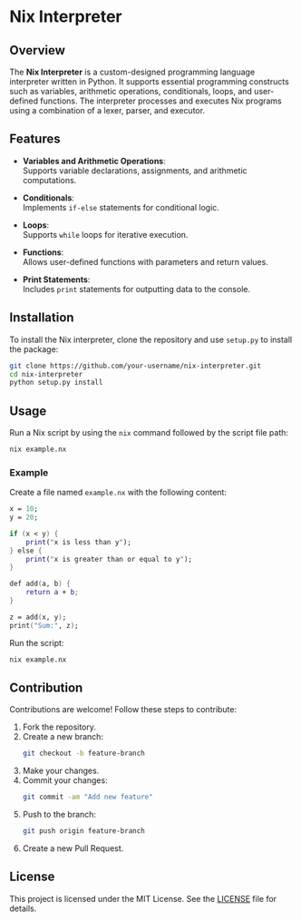 # Nix Interpreter

## Overview
The **Nix Interpreter** is a custom-designed programming language interpreter written in Python. It supports essential programming constructs such as variables, arithmetic operations, conditionals, loops, and user-defined functions. The interpreter processes and executes Nix programs using a combination of a lexer, parser, and executor.

## Features
- **Variables and Arithmetic Operations**:  
  Supports variable declarations, assignments, and arithmetic computations.
  
- **Conditionals**:  
  Implements `if-else` statements for conditional logic.
  
- **Loops**:  
  Supports `while` loops for iterative execution.
  
- **Functions**:  
  Allows user-defined functions with parameters and return values.
  
- **Print Statements**:  
  Includes `print` statements for outputting data to the console.

## Installation
To install the Nix interpreter, clone the repository and use `setup.py` to install the package:

```bash
git clone https://github.com/your-username/nix-interpreter.git
cd nix-interpreter
python setup.py install
```

## Usage
Run a Nix script by using the `nix` command followed by the script file path:

```bash
nix example.nx
```

### Example
Create a file named `example.nx` with the following content:

```nix
x = 10;
y = 20;

if (x < y) {
    print("x is less than y");
} else {
    print("x is greater than or equal to y");
}

def add(a, b) {
    return a + b;
}

z = add(x, y);
print("Sum:", z);
```

Run the script:

```bash
nix example.nx
```

## Contribution
Contributions are welcome! Follow these steps to contribute:

1. Fork the repository.
2. Create a new branch:
   ```bash
   git checkout -b feature-branch
   ```
3. Make your changes.
4. Commit your changes:
   ```bash
   git commit -am "Add new feature"
   ```
5. Push to the branch:
   ```bash
   git push origin feature-branch
   ```
6. Create a new Pull Request.

## License
This project is licensed under the MIT License. See the [LICENSE](LICENSE) file for details.